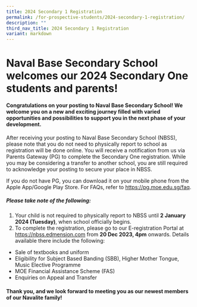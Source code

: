 ```yaml
---
title: 2024 Secondary 1 Registration
permalink: /for-prospective-students/2024-secondary-1-registration/
description: ""
third_nav_title: 2024 Secondary 1 Registration
variant: markdown
---
```

# Naval Base Secondary School welcomes our 2024 Secondary One students and parents!

#### Congratulations on your posting to Naval Base Secondary School! We welcome you on a new and exciting journey filled with varied opportunities and possibilities to support you in the next phase of your development.

<p>After receiving your posting to Naval Base Secondary School (NBSS), please note that you do not need to physically report to school as registration will be done online. You will receive a notification from us via Parents Gateway (PG) to complete the Secondary One registration. While you may be considering a transfer to another school, you are still required to acknowledge your posting to secure your place in NBSS.&nbsp;</p>
<p>If you do not have PG,&nbsp;you can download it on your mobile phone from the Apple App/Google Play Store. For FAQs, refer to <a href="https://pg.moe.edu.sg/faq">https://pg.moe.edu.sg/faq</a>.</p>

##### Please take note of the following:
1. Your child is not required to physically report to NBSS until **2 January 2024 (Tuesday)**, when school officially begins. 
2. To complete the registration, please go to our E-registration Portal at <a href="https://nbss.edmension.com">https://nbss.edmension.com</a>
from **20 Dec 2023, 4pm** onwards. Details available there include the following:
* Sale of textbooks and uniform
* Eligibility for Subject Based Banding (SBB), Higher Mother Tongue, Music Elective Programme
* MOE Financial Assistance Scheme (FAS)
* Enquiries on Appeal and Transfer

#### Thank you, and we look forward to meeting you as our newest members of our Navalite family!